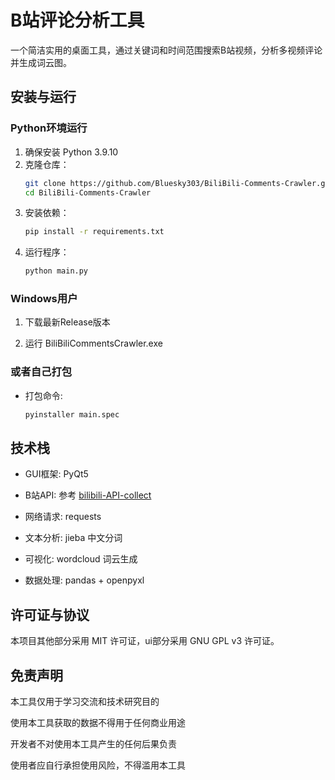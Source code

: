 # B站评论分析工具


一个简洁实用的桌面工具，通过关键词和时间范围搜索B站视频，分析多视频评论并生成词云图。

## 安装与运行

### Python环境运行
1. 确保安装 Python 3.9.10
2. 克隆仓库：
   ```bash
   git clone https://github.com/Bluesky303/BiliBili-Comments-Crawler.git
   cd BiliBili-Comments-Crawler
   ```
3. 安装依赖：
   ```bash
   pip install -r requirements.txt
   ```
4. 运行程序：
   ```bash
   python main.py
   ```
### Windows用户
1. 下载最新Release版本

2. 运行 BiliBiliCommentsCrawler.exe

### 或者自己打包
- 打包命令:
    ```bash
    pyinstaller main.spec
    ```

## 技术栈
- GUI框架: PyQt5

- B站API: 参考 [bilibili-API-collect](https://github.com/SocialSisterYi/bilibili-API-collect)

- 网络请求: requests

- 文本分析: jieba 中文分词

- 可视化: wordcloud 词云生成

- 数据处理: pandas + openpyxl

## 许可证与协议
本项目其他部分采用 MIT 许可证，ui部分采用 GNU GPL v3 许可证。


## 免责声明
本工具仅用于学习交流和技术研究目的

使用本工具获取的数据不得用于任何商业用途

开发者不对使用本工具产生的任何后果负责

使用者应自行承担使用风险，不得滥用本工具